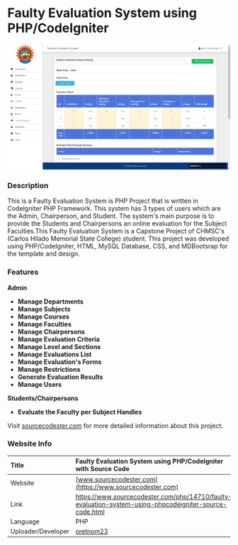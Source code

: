 
# Faulty Evaluation System using PHP/CodeIgniter

<div align="center"><img src = "evaluation_result.png" /></div>

### Description

This is a Faulty Evaluation System is PHP Project that is written in CodeIgniter PHP Framework. This system has 3 types of users which are the Admin, Chairperson, and Student. The system's main purpose is to provide the Students and Chairpersons an online evaluation for the Subject Faculties.This Faulty Evaluation System is a Capstone Project of CHMSC's (Carlos Hilado Memorial State College) student. This project was developed using PHP/CodeIgniter, HTML, MySQL Database, CSS, and MDBootsrap for the template and design.

### Features

<strong>Admin</strong>
<ul>
  <li><strong>Manage Departments</strong></li>
  <li><strong>Manage Subjects</strong></li>
  <li><strong>Manage Courses</strong></li>
  <li><strong>Manage Faculties</strong></li>
  <li><strong>Manage Chairpersons</strong></li>
  <li><strong>Manage Evaluation Criteria</strong></li>
  <li><strong>Manage Level and Sections</strong></li>
  <li><strong>Manage Evaluations List</strong></li>
  <li><strong>Manage Evaluation's Forms</strong></li>
  <li><strong>Manage Restrictions</strong></li>
  <li><strong>Generate Evaluation Results</strong></li>
  <li><strong>Manage Users</strong></li>
</ul>

<strong>Students/Chairpersons</strong>
<ul>
  <li><strong>Evaluate the Faculty per Subject Handles</strong></li>
</ul>

Visit [sourcecodester.com](https://www.sourcecodester.com/php/14710/faulty-evaluation-system-using-phpcodeigniter-source-code.html) for more detailed information about this project.

### Website Info

| Title | Faulty Evaluation System using PHP/CodeIgniter with Source Code |
|:--|:--|
| Website | [www.sourcecodester.com](https://www.sourcecodester.com) |
| Link | https://www.sourcecodester.com/php/14710/faulty-evaluation-system-using-phpcodeigniter-source-code.html |
| Language | PHP |
| Uploader/Developer | [oretnom23](https://www.sourcecodester.com/users/tips23) |
